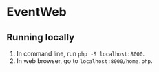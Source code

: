 # EventWeb
## Running locally
1. In command line, run ```php -S localhost:8000```.
2. In web browser, go to ```localhost:8000/home.php```.
